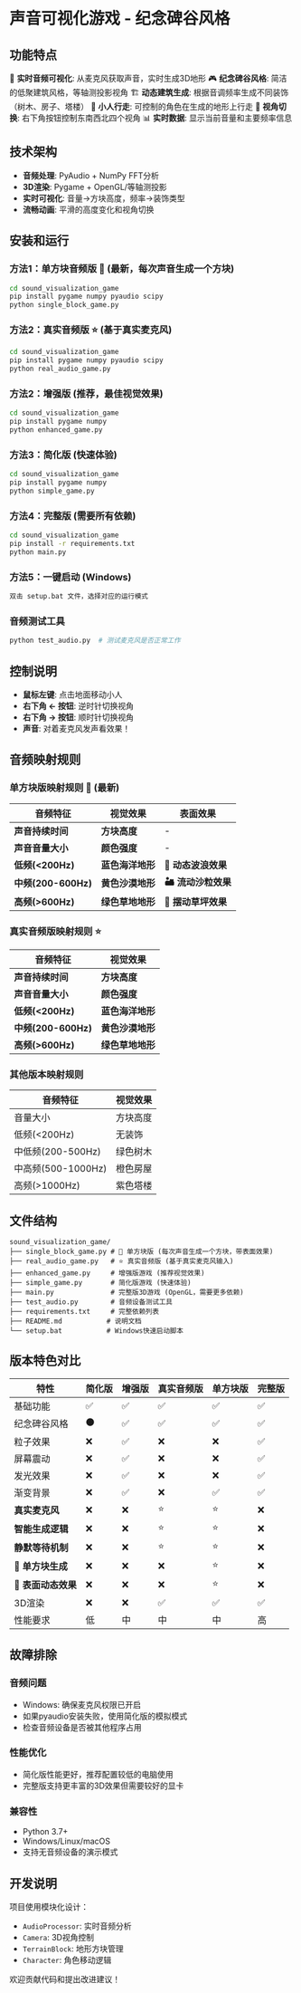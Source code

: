 # 声音可视化游戏 - 纪念碑谷风格

## 功能特点

🎵 **实时音频可视化**: 从麦克风获取声音，实时生成3D地形
🎮 **纪念碑谷风格**: 简洁的低聚建筑风格，等轴测投影视角
🏗️ **动态建筑生成**: 根据音调频率生成不同装饰（树木、房子、塔楼）
🎯 **小人行走**: 可控制的角色在生成的地形上行走
🔄 **视角切换**: 右下角按钮控制东南西北四个视角
📊 **实时数据**: 显示当前音量和主要频率信息

## 技术架构

- **音频处理**: PyAudio + NumPy FFT分析
- **3D渲染**: Pygame + OpenGL/等轴测投影
- **实时可视化**: 音量→方块高度，频率→装饰类型
- **流畅动画**: 平滑的高度变化和视角切换

## 安装和运行

### 方法1：单方块音频版 🎯 (最新，每次声音生成一个方块)
```bash
cd sound_visualization_game
pip install pygame numpy pyaudio scipy
python single_block_game.py
```

### 方法2：真实音频版 ⭐️ (基于真实麦克风)
```bash
cd sound_visualization_game
pip install pygame numpy pyaudio scipy
python real_audio_game.py
```

### 方法2：增强版 (推荐，最佳视觉效果)
```bash
cd sound_visualization_game
pip install pygame numpy
python enhanced_game.py
```

### 方法3：简化版 (快速体验)
```bash
cd sound_visualization_game  
pip install pygame numpy
python simple_game.py
```

### 方法4：完整版 (需要所有依赖)
```bash
cd sound_visualization_game
pip install -r requirements.txt
python main.py
```

### 方法5：一键启动 (Windows)
```bash
双击 setup.bat 文件，选择对应的运行模式
```

### 音频测试工具
```bash
python test_audio.py  # 测试麦克风是否正常工作
```

## 控制说明

- **鼠标左键**: 点击地面移动小人
- **右下角 ← 按钮**: 逆时针切换视角
- **右下角 → 按钮**: 顺时针切换视角
- **声音**: 对着麦克风发声看效果！

## 音频映射规则

### 单方块版映射规则 🎯 (最新)

| 音频特征 | 视觉效果 | 表面效果 |
|---------|---------|---------|
| **声音持续时间** | **方块高度** | - |
| **声音音量大小** | **颜色强度** | - |
| **低频(<200Hz)** | **蓝色海洋地形** | **🌊 动态波浪效果** |
| **中频(200-600Hz)** | **黄色沙漠地形** | **🏜️ 流动沙粒效果** |
| **高频(>600Hz)** | **绿色草地地形** | **🌱 摆动草坪效果** |

### 真实音频版映射规则 ⭐️

| 音频特征 | 视觉效果 |
|---------|---------|
| **声音持续时间** | **方块高度** |
| **声音音量大小** | **颜色强度** |
| **低频(<200Hz)** | **蓝色海洋地形** |
| **中频(200-600Hz)** | **黄色沙漠地形** |
| **高频(>600Hz)** | **绿色草地地形** |

### 其他版本映射规则

| 音频特征 | 视觉效果 |
|---------|---------|
| 音量大小 | 方块高度 |
| 低频(<200Hz) | 无装饰 |
| 中低频(200-500Hz) | 绿色树木 |
| 中高频(500-1000Hz) | 橙色房屋 |
| 高频(>1000Hz) | 紫色塔楼 |

## 文件结构

```
sound_visualization_game/
├── single_block_game.py # 🎯 单方块版 (每次声音生成一个方块，带表面效果)
├── real_audio_game.py   # ⭐️ 真实音频版 (基于真实麦克风输入)
├── enhanced_game.py     # 增强版游戏 (推荐视觉效果)
├── simple_game.py       # 简化版游戏 (快速体验)
├── main.py              # 完整版3D游戏 (OpenGL，需要更多依赖)
├── test_audio.py        # 音频设备测试工具
├── requirements.txt     # 完整依赖列表
├── README.md           # 说明文档
└── setup.bat           # Windows快速启动脚本
```

## 版本特色对比

| 特性 | 简化版 | 增强版 | 真实音频版 | 单方块版 | 完整版 |
|-----|-------|-------|-----------|---------|-------|
| 基础功能 | ✅ | ✅ | ✅ | ✅ | ✅ |
| 纪念碑谷风格 | ⚫ | ✅ | ✅ | ✅ | ✅ |
| 粒子效果 | ❌ | ✅ | ❌ | ❌ | ✅ |
| 屏幕震动 | ❌ | ✅ | ❌ | ❌ | ✅ |
| 发光效果 | ❌ | ✅ | ❌ | ❌ | ✅ |
| 渐变背景 | ❌ | ✅ | ❌ | ✅ | ✅ |
| **真实麦克风** | ❌ | ❌ | ⭐️ | ⭐️ | ❌ |
| **智能生成逻辑** | ❌ | ❌ | ⭐️ | ⭐️ | ❌ |
| **静默等待机制** | ❌ | ❌ | ⭐️ | ⭐️ | ❌ |
| **🎯 单方块生成** | ❌ | ❌ | ❌ | ⭐️ | ❌ |
| **🌊 表面动态效果** | ❌ | ❌ | ❌ | ⭐️ | ❌ |
| 3D渲染 | ❌ | ❌ | ✅ | ✅ | ✅ |
| 性能要求 | 低 | 中 | 中 | 中 | 高 |

## 故障排除

### 音频问题
- Windows: 确保麦克风权限已开启
- 如果pyaudio安装失败，使用简化版的模拟模式
- 检查音频设备是否被其他程序占用

### 性能优化
- 简化版性能更好，推荐配置较低的电脑使用
- 完整版支持更丰富的3D效果但需要较好的显卡

### 兼容性
- Python 3.7+ 
- Windows/Linux/macOS
- 支持无音频设备的演示模式

## 开发说明

项目使用模块化设计：
- `AudioProcessor`: 实时音频分析
- `Camera`: 3D视角控制
- `TerrainBlock`: 地形方块管理
- `Character`: 角色移动逻辑

欢迎贡献代码和提出改进建议！